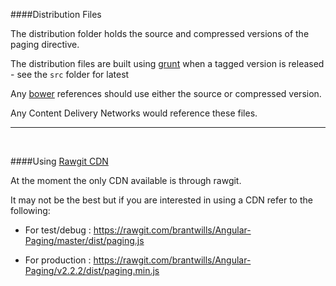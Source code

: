 ####Distribution Files


The distribution folder holds the source and compressed versions of the paging directive.

The distribution files are built using [grunt](http://gruntjs.com/) when a tagged version is released - see the `src` folder for latest

Any [bower](https://bower.io/) references should use either the source or compressed version.

Any Content Delivery Networks would reference these files.

---
<br/>

####Using [Rawgit CDN](https://rawgit.com/)

At the moment the only CDN available is through rawgit.

It may not be the best but if you are interested in using a CDN refer to the following:

- For test/debug : https://rawgit.com/brantwills/Angular-Paging/master/dist/paging.js

- For production : https://rawgit.com/brantwills/Angular-Paging/v2.2.2/dist/paging.min.js
